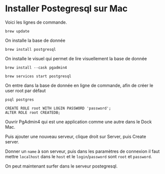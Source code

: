 # Installer Postegresql sur Mac

Voici les lignes de commande.

```
brew update
```

On installe la base de donnée

```
brew install postgresql
```

On installe le visuel qui permet de lire visuellement la base de donnée

```
brew install --cask pgadmin4
```

```
brew services start postgresql
```

On entre dans la base de donnée en ligne de commande, afin de créer le user root par défaut

```
psql postgres
```

```
CREATE ROLE root WITH LOGIN PASSWORD 'password';
ALTER ROLE root CREATEDB;
```

Ouvrir PgAdmin4 qui est une application comme une autre dans le Dock Mac.

Puis ajouter une nouveau serveur, clique droit sur Server, puis Create server.

Donner un `name` à son serveur, puis dans les paramètres de connexion il faut mettre `localhost` dans le `host` et le `login`/`password` sont `root` et `password`.

On peut maintenant surfer dans le serveur postegresql.
